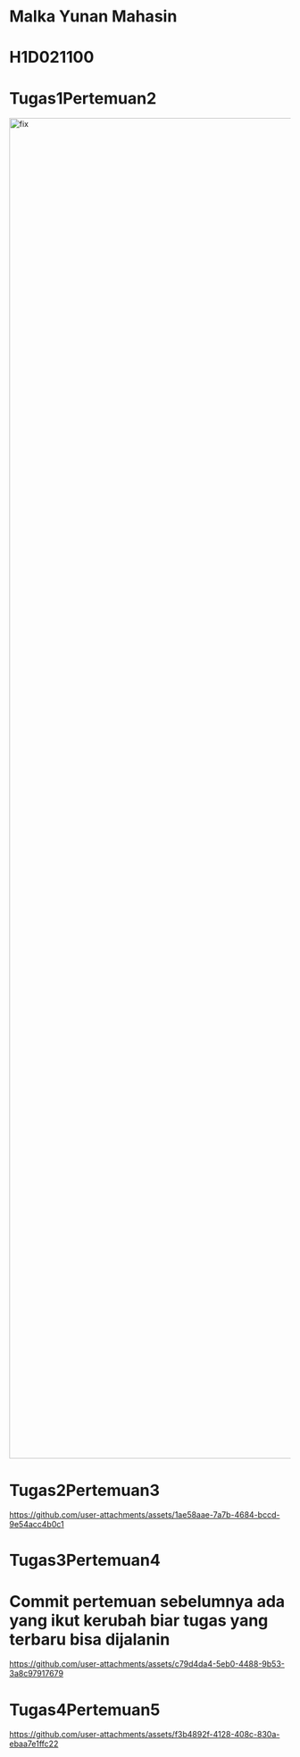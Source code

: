 # Malka Yunan Mahasin
# H1D021100 

# Tugas1Pertemuan2
<img width="1080" height="2400" alt="fix" src="https://github.com/user-attachments/assets/7a0d5d5f-f91d-45dc-9787-5c6629f6b865" />

# Tugas2Pertemuan3
https://github.com/user-attachments/assets/1ae58aae-7a7b-4684-bccd-9e54acc4b0c1

# Tugas3Pertemuan4 
# Commit pertemuan sebelumnya ada yang ikut kerubah biar tugas yang terbaru bisa dijalanin
https://github.com/user-attachments/assets/c79d4da4-5eb0-4488-9b53-3a8c97917679

# Tugas4Pertemuan5
https://github.com/user-attachments/assets/f3b4892f-4128-408c-830a-ebaa7e1ffc22






